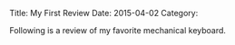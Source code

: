 Title: My First Review
Date: 2015-04-02 
Category: 

Following is a review of my favorite mechanical keyboard.
